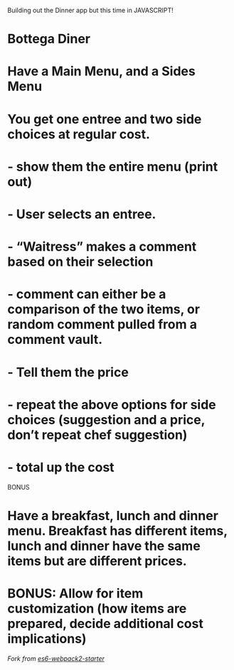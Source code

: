 Building out the Dinner app but this time in JAVASCRIPT!

# Bottega Diner
# Have a Main Menu, and a Sides Menu
# You get one entree and two side choices at regular cost.
# - show them the entire menu (print out)
# - User selects an entree.
# - “Waitress” makes a comment based on their selection
# - comment can either be a comparison of the two items, or random comment pulled from a comment vault.
# - Tell them the price
# - repeat the above options for side choices (suggestion and a price, don’t repeat chef suggestion)
# - total up the cost
BONUS
# Have a breakfast, lunch and dinner menu.  Breakfast has different items, lunch and dinner have the same items but are different prices.
# BONUS: Allow for item customization (how items are prepared, decide additional cost implications)



*Fork from [es6-webpack2-starter](https://github.com/micooz/es6-webpack2-starter)*